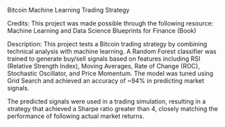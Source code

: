 Bitcoin Machine Learning Trading Strategy

Credits: This project was made possible through the following resource: Machine Learning and Data Science Blueprints for Finance (Book)

Description: This project tests a Bitcoin trading strategy by combining technical analysis with machine learning. A Random Forest classifier was trained to generate buy/sell signals based on features including RSI (Relative Strength Index), Moving Averages, Rate of Change (ROC), Stochastic Oscillator, and Price Momentum. The model was tuned using Grid Search and achieved an accuracy of ~94% in predicting market signals.

The predicted signals were used in a trading simulation, resulting in a strategy that achieved a Sharpe ratio greater than 4, closely matching the performance of following actual market returns.
